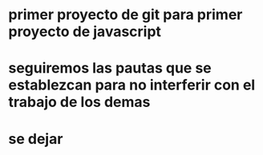 # primer proyecto de git para primer proyecto de javascript
# seguiremos las pautas que se establezcan para no interferir con el trabajo de los demas
# se dejar
